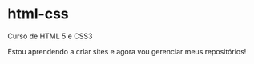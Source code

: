 # html-css
 Curso de HTML 5 e CSS3

Estou aprendendo a criar sites e agora vou gerenciar meus repositórios!